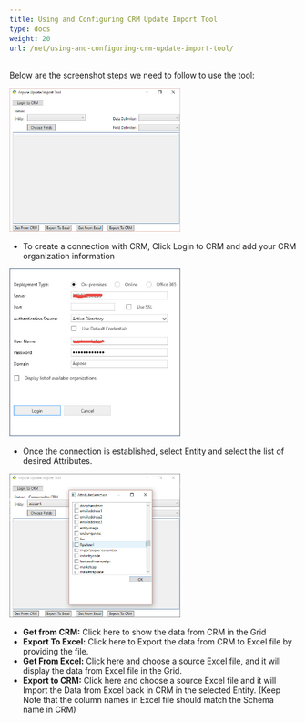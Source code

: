 ```yaml
---
title: Using and Configuring CRM Update Import Tool
type: docs
weight: 20
url: /net/using-and-configuring-crm-update-import-tool/
---
```


Below are the screenshot steps we need to follow to use the tool:

![todo:image_alt_text](using-and-configuring-crm-update-import-tool_1)

- To create a connection with CRM, Click Login to CRM and add your CRM organization information 

![todo:image_alt_text](using-and-configuring-crm-update-import-tool_2)

- Once the connection is established, select Entity and select the list of desired Attributes. 

![todo:image_alt_text](using-and-configuring-crm-update-import-tool_3)

- **Get from CRM:** Click here to show the data from CRM in the Grid
- **Export To Excel:** Click here to Export the data from CRM to Excel file by providing the file.
- **Get From Excel:** Click here and choose a source Excel file, and it will display the data from Excel file in the Grid.
- **Export to CRM:** Click here and choose a source Excel file and it will Import the Data from Excel back in CRM in the selected Entity. (Keep Note that the column names in Excel file should match the Schema name in CRM)
